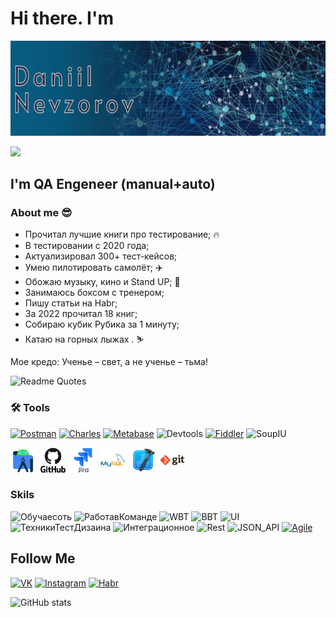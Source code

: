 # Hi there. I'm 

[![Header](https://github.com/Danny-Pilot/Danny-Pilot/blob/main/assets/%D0%A0%D0%B8%D1%81%D1%83%D0%BD%D0%BE%D0%BA1.png)](https://ic.pics.livejournal.com/doktor_bolzen/38570064/322255/322255_original.gif)

![](https://komarev.com/ghpvc/?username=danny-pilot&color=green&style=for-the-badge)

## I'm QA Engeneer (manual+auto)
### About me :sunglasses:
- Прочитал лучшие книги про тестирование; :fire:
- В тестировании с 2020 года;
- Актуализировал 300+ тест-кейсов;
- Умею пилотировать самолёт; :airplane:
- Обожаю музыку, кино и Stand UP; :musical_note:
- Занимаюсь боксом с тренером;
- Пишу статьи на Habr;
- За 2022 прочитал 18 книг;
- Собираю кубик Рубика за 1 минуту;
- Катаю на горных лыжах . :skier:

Мое кредо: Ученье – свет, а не ученье – тьма!

![Readme Quotes](https://quotes-github-readme.vercel.app/api?type=vertical&quote=The_best&=dark)


### :hammer_and_wrench: Tools
[![Postman](https://img.shields.io/badge/-Postman-000010?style=for-the-badge&logo=postman)](https://www.postman.com)
[![Charles](https://img.shields.io/badge/-Charlesproxy-000010?style=for-the-badge&logo)](https://www.charlesproxy.com/)
[![Metabase](https://img.shields.io/badge/-Metabase-000010?style=for-the-badge&logo=metabase)](https://www.metabase.com/)
![Devtools](https://img.shields.io/badge/-Devtools-000010?style=for-the-badge&logo=Devtools)
[![Fiddler](https://img.shields.io/badge/-Fiddler-000010?style=for-the-badge&logo=Fiddler)](https://www.telerik.com/fiddler)
![SoupIU](https://img.shields.io/badge/-SoupUI-000010?style=for-the-badge&logo=SoupUI)

<div>
  <img src="https://github.com/devicons/devicon/blob/master/icons/androidstudio/androidstudio-original.svg" title="androidstudio" alt="androidstudio" width="40" height="40"/>&nbsp;
  <img src="https://github.com/devicons/devicon/blob/master/icons/github/github-original-wordmark.svg" title="github" alt="github" width="40" height="40"/>&nbsp;
  <img src="https://github.com/devicons/devicon/blob/master/icons/jira/jira-original-wordmark.svg" title="jira" alt="jira" width="40" height="40"/>&nbsp;
  <img src="https://github.com/devicons/devicon/blob/master/icons/mysql/mysql-original-wordmark.svg" title="MySQL"  alt="MySQL" width="40" height="40"/>&nbsp;
  <img src="https://github.com/devicons/devicon/blob/master/icons/xcode/xcode-original.svg" title="xcode" alt="xcode" width="40" height="40"/>&nbsp;
  <img src="https://github.com/devicons/devicon/blob/master/icons/git/git-original-wordmark.svg" title="Git" **alt="Git" width="40" height="40"/>
  </div>


 ### Skils
![Обучаесоть](https://img.shields.io/badge/-Обучаемость-000010?style=for-the-badge&logo)
![РаботавКоманде](https://img.shields.io/badge/-Работа_в_команде-000010?style=for-the-badge&logo)
![WBT](https://img.shields.io/badge/-WhiteBoxTesting-000010?style=for-the-badge&logo=whitebox)
![BBT](https://img.shields.io/badge/-BlackBoxTesting-000010?style=for-the-badge&logo=whitebox)
![UI](https://img.shields.io/badge/-UI_Testing-000010?style=for-the-badge&logo=UI)
![ТехникиТестДизаина](https://img.shields.io/badge/-Техники_Тест_Дизаина-000010?style=for-the-badge&logo)
![Интеграционное](https://img.shields.io/badge/-Интеграционное_тестирование-000010?style=for-the-badge&logo)
![Rest](https://img.shields.io/badge/-Rest-000010?style=for-the-badge&logo)
![JSON_API](https://img.shields.io/badge/-JSON_API-000010?style=for-the-badge&logo)
[![Agile](https://img.shields.io/badge/-Agile-000010?style=for-the-badge&logo=Agile)](https://agilemanifesto.org/)

## Follow Me
[![VK](https://img.shields.io/badge/-VK.Com-000010?style=for-the-badge&logo=vk&logoColor=1E90FF)](https://vk.com/jilytb)
[![Instagram](https://img.shields.io/badge/-Instagram-000010?style=for-the-badge&logo=instagram)](https://instagram.com/nv_danya)
[![Habr](https://img.shields.io/badge/-Habr-000010?style=for-the-badge&logo=habr)](https://habr.com/ru/users/nv_danya/)

![GitHub stats](https://github-readme-stats.vercel.app/api?username=danny-pilot&theme=dark&show_icons=true)
